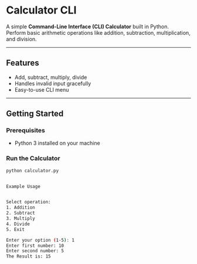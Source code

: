 # Calculator CLI

A simple **Command-Line Interface (CLI) Calculator** built in Python.  
Perform basic arithmetic operations like addition, subtraction, multiplication, and division.

---

## Features

- Add, subtract, multiply, divide
- Handles invalid input gracefully
- Easy-to-use CLI menu

---

## Getting Started

### Prerequisites

- Python 3 installed on your machine

### Run the Calculator

```bash
python calculator.py


Example Usage


Select operation:
1. Addition
2. Subtract
3. Multiply
4. Divide
5. Exit

Enter your option (1-5): 1
Enter first number: 10
Enter second number: 5
The Result is: 15




